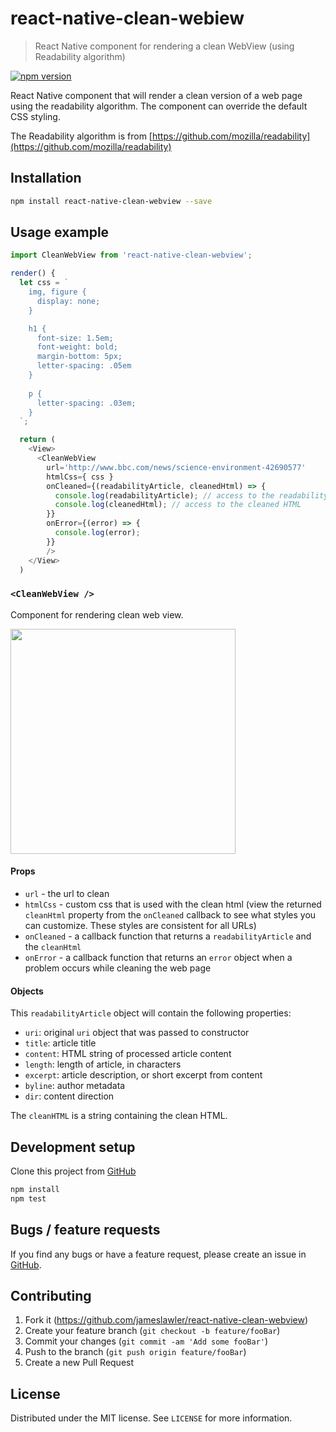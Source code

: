 # react-native-clean-webiew
> React Native component for rendering a clean WebView (using Readability algorithm)

[![npm version](https://badge.fury.io/js/react-native-clean-webview.svg)](https://badge.fury.io/js/react-native-clean-webview)

React Native component that will render a clean version of a web page using the readability algorithm. The component can override the default CSS styling.

The Readability algorithm is from [https://github.com/mozilla/readability](https://github.com/mozilla/readability)

## Installation

```sh
npm install react-native-clean-webview --save
```

## Usage example

```js
import CleanWebView from 'react-native-clean-webview';

render() {
  let css = `
    img, figure {
      display: none;
    }

    h1 {
      font-size: 1.5em;
      font-weight: bold;
      margin-bottom: 5px;
      letter-spacing: .05em
    }
    
    p {
      letter-spacing: .03em;
    }
  `;

  return (
    <View>
      <CleanWebView
        url='http://www.bbc.com/news/science-environment-42690577'
        htmlCss={ css }
        onCleaned={(readabilityArticle, cleanedHtml) => {
          console.log(readabilityArticle); // access to the readability article object
          console.log(cleanedHtml); // access to the cleaned HTML
        }}
        onError={(error) => {
          console.log(error);
        }}
        />
    </View>
  )

```

### `<CleanWebView />`

Component for rendering clean web view.

<img src="https://raw.githubusercontent.com/jameslawler/react-native-clean-webview/master/demo/demo.png" width="360">

#### Props

- `url` - the url to clean
- `htmlCss` - custom css that is used with the clean html (view the returned `cleanHtml` property from the `onCleaned` callback to see what styles you can customize. These styles are consistent for all URLs)
- `onCleaned` - a callback function that returns a `readabilityArticle` and the `cleanHtml`
- `onError` - a callback function that returns an `error` object when a problem occurs while cleaning the web page

#### Objects

This `readabilityArticle` object will contain the following properties:

* `uri`: original `uri` object that was passed to constructor
* `title`: article title
* `content`: HTML string of processed article content
* `length`: length of article, in characters
* `excerpt`: article description, or short excerpt from content
* `byline`: author metadata
* `dir`: content direction

The `cleanHTML` is a string containing the clean HTML.

## Development setup

Clone this project from [GitHub](https://github.com/jameslawler/react-native-clean-webview)

```sh
npm install
npm test
```

## Bugs / feature requests

If you find any bugs or have a feature request, please create an issue in [GitHub](https://github.com/jameslawler/react-native-clean-webview).

## Contributing

1. Fork it (<https://github.com/jameslawler/react-native-clean-webview>)
2. Create your feature branch (`git checkout -b feature/fooBar`)
3. Commit your changes (`git commit -am 'Add some fooBar'`)
4. Push to the branch (`git push origin feature/fooBar`)
5. Create a new Pull Request

## License

Distributed under the MIT license. See ``LICENSE`` for more information.